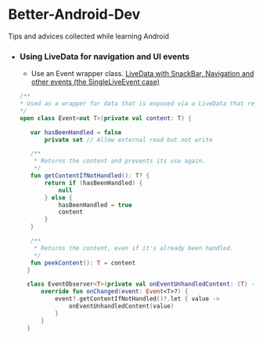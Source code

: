 # Better-Android-Dev
Tips and advices collected while learning Android

* ### Using LiveData for navigation and UI events
  * Use an Event wrapper class. [LiveData with SnackBar, Navigation and other events (the SingleLiveEvent case)](https://medium.com/androiddevelopers/livedata-with-snackbar-navigation-and-other-events-the-singleliveevent-case-ac2622673150)
  ```kotlin
  /**
  * Used as a wrapper for data that is exposed via a LiveData that represents an event.
  */
  open class Event<out T>(private val content: T) {

     var hasBeenHandled = false
         private set // Allow external read but not write

     /**
      * Returns the content and prevents its use again.
      */
     fun getContentIfNotHandled(): T? {
         return if (hasBeenHandled) {
             null
         } else {
             hasBeenHandled = true
             content
         }
     }

     /**
      * Returns the content, even if it's already been handled.
      */
     fun peekContent(): T = content
    }

    class EventObserver<T>(private val onEventUnhandledContent: (T) -> Unit) : Observer<Event<T>> {
        override fun onChanged(event: Event<T>?) {
            event?.getContentIfNotHandled()?.let { value ->
                onEventUnhandledContent(value)
            }
        }
    }
```
